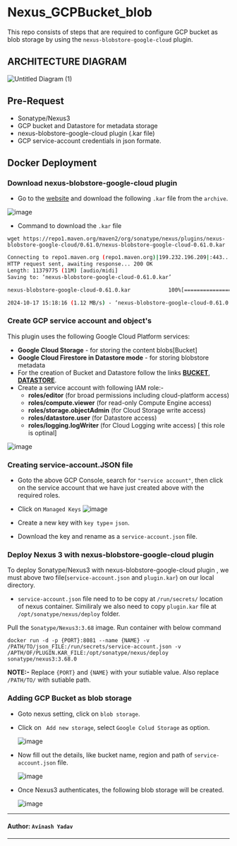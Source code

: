 # Nexus_GCPBucket_blob
This repo consists of steps that are required to configure GCP bucket as blob storage by using the `nexus-blobstore-google-cloud` plugin.


## ARCHITECTURE DIAGRAM

![Untitled Diagram (1)](https://github.com/user-attachments/assets/b57f380e-c39f-4aa3-91b2-aafc038f1ac9)

## Pre-Request
- Sonatype/Nexus3
- GCP bucket and Datastore for metadata storage
- nexus-blobstore-google-cloud plugin (.kar file)
- GCP service-account credentials in json formate.

## Docker Deployment

### Download nexus-blobstore-google-cloud plugin
- Go to the [website](https://search.maven.org/artifact/org.sonatype.nexus.plugins/nexus-blobstore-google-cloud) and download the following `.kar` file from the `archive`.

![image](https://github.com/user-attachments/assets/9404f9e7-c8dd-473e-987f-ace59a092cef)

- Command to download the `.kar` file
```shell
wget https://repo1.maven.org/maven2/org/sonatype/nexus/plugins/nexus-blobstore-google-cloud/0.61.0/nexus-blobstore-google-cloud-0.61.0.kar
```
```bash
Connecting to repo1.maven.org (repo1.maven.org)|199.232.196.209|:443... connected.
HTTP request sent, awaiting response... 200 OK
Length: 11379775 (11M) [audio/midi]
Saving to: ‘nexus-blobstore-google-cloud-0.61.0.kar’

nexus-blobstore-google-cloud-0.61.0.kar            100%[===============================================================================================================>]  10.85M  1.83MB/s    in 9.7s    

2024-10-17 15:18:16 (1.12 MB/s) - ‘nexus-blobstore-google-cloud-0.61.0.kar’ saved [11379775/11379775]

```
### Create GCP service account and object's
This plugin uses the following Google Cloud Platform services:

- **Google Cloud Storage** - for storing the content blobs[Bucket]
- **Google Cloud Firestore in Datastore mode** - for storing blobstore metadata
- For the creation of Bucket and Datastore follow the links [**BUCKET**](https://cloud.google.com/storage/docs/creating-buckets#console), [**DATASTORE**]().
- Create a service account with following IAM role:-
  - **roles/editor** (for broad permissions including cloud-platform access)
  - **roles/compute.viewer** (for read-only Compute Engine access)
  - **roles/storage.objectAdmin** (for Cloud Storage write access)
  - **roles/datastore.user** (for Datastore access)
  - **roles/logging.logWriter** (for Cloud Logging write access) [ this role is optinal]

![image](https://github.com/user-attachments/assets/24db1145-05cb-4355-8871-f45b1eff3bc3)

### Creating service-account.JSON file
- Goto the above GCP Console, search for `"service account"`, then click on the service account that we have just created above with the required roles.
- Click on `Managed Keys`
![image](https://github.com/user-attachments/assets/6f8e8737-6c1a-49af-953e-fa6e50887b29)

- Create a new key with `key type`= `json`.
- Download the key and rename as a `service-account.json` file.
### Deploy Nexus 3 with nexus-blobstore-google-cloud plugin

To deploy Sonatype/Nexus3 with nexus-blobstore-google-cloud plugin , we must above two file(`service-account.json` and `plugin.kar`) on our local directory.
- `service-account.json` file need to to be copy at `/run/secrets/` location of nexus container. Similiraly we also need to copy `plugin.kar` file at `/opt/sonatype/nexus/deploy` folder.

Pull the `Sonatype/Nexus3:3.68` image.
Run container with below command
```docker
docker run -d -p {PORT}:8081 --name {NAME} -v /PATH/TO/json_FILE:/run/secrets/service-account.json -v /APTH/OF/PLUGIN.KAR_FILE:/opt/sonatype/nexus/deploy sonatype/nexus3:3.68.0
```

**NOTE:-** Replace `{PORT}` and `{NAME}` with your sutiable value. Also replace `/PATH/TO/` with sutiable path.

### Adding GCP Bucket as blob storage
- Goto nexus setting, click on `blob storage`.
- Click on ` Add new storage`, select `Google Colud Storage` as option.

  ![image](https://github.com/user-attachments/assets/f06acc5f-37af-49e0-8ce7-10b9fd7ec45f)

- Now fill out the details, like bucket name, region and path of ``service-account.json`` file.

  ![image](https://github.com/user-attachments/assets/08eb5ccd-2e11-41fa-ab4c-5a5118b57660)

- Once Nexus3 authenticates, the following blob storage will be created.

  ![image](https://github.com/user-attachments/assets/76313470-f772-4776-a7e8-86f4a86ea4bc)


-------------------------------------------------------------------------------------------------------------------------------------------------------------------------------------------
#### Author: `Avinash Yadav`

---------------------------------------------------------------------------------------------------------------------------------------------------------------------------------------------

